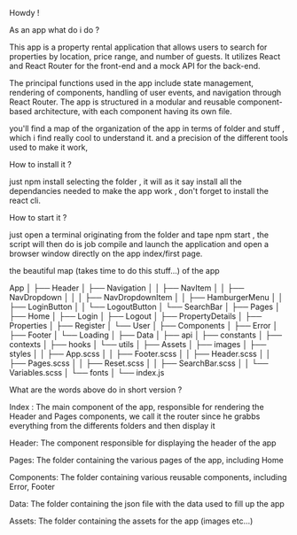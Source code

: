 Howdy !

As an app what do i do ?

This app is a property rental application that allows users to search for properties by location, price range, and number of guests. It utilizes React and React Router for the front-end and a mock API for the back-end.

The principal functions used in the app include state management, rendering of components, handling of user events, and navigation through React Router. The app is structured in a modular and reusable component-based architecture, with each component having its own file.

you'll find a map of the organization of the app in terms of folder and stuff , which i find really cool to understand it. and a precision of the different tools used to make it work,


How to install it ?

just npm install selecting the folder , it will as it say install all the dependancies needed to make the app work , don't forget to install the react cli.

How to start it ?

just open a terminal originating from the folder and tape npm start , the script will then do is job compile and launch the application and open a browser window directly on the app index/first page.

the beautiful map (takes time to do this stuff...) of the app 
 
App
│
├── Header
│   ├── Navigation
│   │   ├── NavItem
│   │   ├── NavDropdown
│   │   │   ├── NavDropdownItem
│   │   ├── HamburgerMenu
│   │   ├── LoginButton
│   │   └── LogoutButton
│   └── SearchBar
│
├── Pages
│   ├── Home
│   ├── Login
│   ├── Logout
│   ├── PropertyDetails
│   ├── Properties
│   ├── Register
│   └── User
│
├── Components
│   ├── Error
│   ├── Footer
│   └── Loading
│
├── Data
│   ├── api
│   ├── constants
│   ├── contexts
│   ├── hooks
│   └── utils
│
├── Assets
│   ├── images
│   ├── styles
│   │   ├── App.scss
│   │   ├── Footer.scss
│   │   ├── Header.scss
│   │   ├── Pages.scss
│   │   ├── Reset.scss
│   │   ├── SearchBar.scss
│   │   └── Variables.scss
│   └── fonts
│
└── index.js


What are the words above do in short version ?


Index : The main component of the app, responsible for rendering the Header and Pages components, we call it the router since he grabbs everything from the differents folders and then display it

Header: The component responsible for displaying the header of the app

Pages: The folder containing the various pages of the app, including Home

Components: The folder containing various reusable components, including Error, Footer

Data: The folder containing the json file with the data used to fill up the app 

Assets: The folder containing the assets for the app (images etc...)


